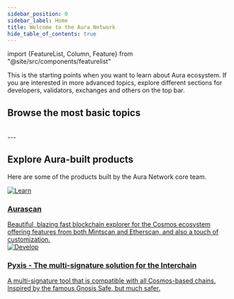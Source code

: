 ```yaml
---
sidebar_position: 0
sidebar_label: Home
title: Welcome to the Aura Network 
hide_table_of_contents: true
---
```

import {FeatureList, Column, Feature} from "@site/src/components/featurelist"

This is the starting points when you want to learn about Aura ecosystem. If you are interested in more advanced topics, explore different sections for developers, validators, exchanges and others on the top bar.

## Browse the most basic topics

<FeatureList>
  <Column title="Overview" size="3">
    <Feature url="./intro" title="About Aura Network" subtitle="Learn the Basics about Aura Network, features and tokenomics" image="aura-logo.png"/>
    <Feature url="./overview/start/wallet" title="Getting started" subtitle="Go through most basic steps to interact with Aura network" image="start.png"/>
    <Feature url="./overview/protocol/validator" title="Concept" subtitle="Overview of different components in the Aura chain" image="concept.png"/>
  </Column>
  <Column title="Developer Materials" size="3">
    <Feature url="./developer" title="Smart Contract" subtitle="Get an overview on how to write and deploy a smart contract in Aura Network" image="contract.png"/>
    <Feature url="./developer/contract/rpc" title="Public Endpoints" subtitle="Check out a list of public hosted APIs" image="api.png"/>
    <Feature url="./tutorials/welcome" title="Tutorials" subtitle="Learn to build on Aura through a list of practical examples" image="tutorial.png"/>
  </Column>
  <Column title="Validator Handbook" size="3">
    <Feature url="./validator/running-a-fullnode" title="Running a Node" subtitle="Learn to run an Aura full node" image="node.png"/>
    <Feature url="./validator/networks-info" title="Network artifact" subtitle="Network information and resources to join Aura Network" image="artifact.png"/>
    <Feature url="./validator/running-a-validator" title="Become a Validator" subtitle="Become an Aura Network Validator" image="validator.png"/>
  </Column>
</FeatureList>

<br/>
---

## Explore Aura-built products

Here are some of the products built by the Aura Network core team.

<div class="container">
  <div class="row">
    <div class="col col--6">
      <a href="/product/aurascan/">
        <div class="card">
          <div class="card__image">
            <img src={require("@site/static/img/feature/aurascan.jpg").default} alt="Learn" />
          </div>
          <div class="card__body">
            <h3>Aurascan</h3>
            Beautiful, blazing fast blockchain explorer for the Cosmos ecosystem offering features from both Mintscan and Etherscan, and also a touch of customization.
          </div>
        </div>
      </a>
    </div>
    <div class="col col--6">
      <a href="product/pyxis-safe/">
        <div class="card">
          <div class="card__image">
            <img src={require("@site/static/img/feature/pyxis.png").default} alt="Develop" />
          </div>
          <div class="card__body">
            <h3>Pyxis - The multi-signature solution for the Interchain</h3>
            A multi-signature tool that is compatible with all Cosmos-based chains. Inspired by the famous Gnosis Safe, but much safer.
          </div>
        </div>
      </a>
    </div>
  </div>
</div>